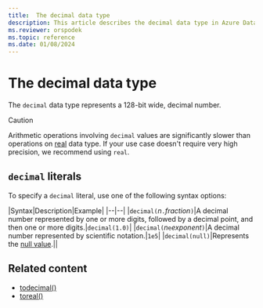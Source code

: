 ```yaml
---
title:  The decimal data type
description: This article describes the decimal data type in Azure Data Explorer.
ms.reviewer: orspodek
ms.topic: reference
ms.date: 01/08/2024
---
```

# The decimal data type

The `decimal` data type represents a 128-bit wide, decimal number.

> [!CAUTION]
> Arithmetic operations involving `decimal` values are significantly slower than operations on [real](real.md) data type.
> If your use case doesn't require very high precision, we recommend using `real`.

## `decimal` literals

To specify a `decimal` literal, use one of the following syntax options:

|Syntax|Description|Example|
|--|--|
|`decimal(`*n*`.`*fraction*`)`|A decimal number represented by one or more digits, followed by a decimal point, and then one or more digits.|`decimal(1.0)`|
|`decimal(`*n*`e`*exponent*`)`|A decimal number represented by scientific notation.|`1e5`|
|`decimal(null)`|Represents the [null value](null-values.md).||

## Related content

* [todecimal()](../../query/todecimalfunction.md)
* [toreal()](../../query/todoublefunction.md)
